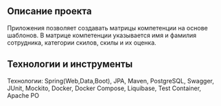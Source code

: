 ## Описание проекта
Приложения позволяет создавать матрицы компетенции на основе шаблонов.
В матрице компетенции указывается имя и фамилия сотрудника, категории скилов, скилы и их оценка.

## Технологии и инструменты
Технологии: Spring(Web,Data,Boot), JPA, Maven, PostgreSQL, Swagger, JUnit, Mockito, 
Docker, Docker Compose, Liquibase, Test Container, Apache PO





